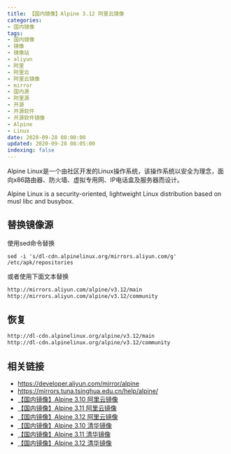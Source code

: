 ```yaml
---
title: 【国内镜像】Alpine 3.12 阿里云镜像
categories:
- 国内镜像
tags:
- 国内镜像
- 镜像
- 镜像站
- aliyun
- 阿里
- 阿里云
- 阿里云镜像
- mirror
- 国内源
- 阿里源
- 开源
- 开源软件
- 开源软件镜像
- Alpine
- Linux
date: 2020-09-28 08:00:00
updated: 2020-09-28 08:05:00
indexing: false
---
```


Alpine Linux是一个由社区开发的Linux操作系统，该操作系统以安全为理念，面向x86路由器、防火墙、虚拟专用网、IP电话盒及服务器而设计。

Alpine Linux is a security-oriented, lightweight Linux distribution based on musl libc and busybox.

## 替换镜像源

使用sed命令替换

```shell
sed -i 's/dl-cdn.alpinelinux.org/mirrors.aliyun.com/g' /etc/apk/repositories
```

<!-- more -->

或者使用下面文本替换

```txt /etc/apk/repositories
http://mirrors.aliyun.com/alpine/v3.12/main
http://mirrors.aliyun.com/alpine/v3.12/community
```

## 恢复

```txt /etc/apk/repositories
http://dl-cdn.alpinelinux.org/alpine/v3.12/main
http://dl-cdn.alpinelinux.org/alpine/v3.12/community
```

## 相关链接

- https://developer.aliyun.com/mirror/alpine
- https://mirrors.tuna.tsinghua.edu.cn/help/alpine/
- [【国内镜像】Alpine 3.10 阿里云镜像](/mirror/alpine-3-10-aliyun-mirror/)
- [【国内镜像】Alpine 3.11 阿里云镜像](/mirror/alpine-3-11-aliyun-mirror/)
- [【国内镜像】Alpine 3.12 阿里云镜像](/mirror/alpine-3-12-aliyun-mirror/)
- [【国内镜像】Alpine 3.10 清华镜像](/mirror/alpine-3-10-tuna-mirror/)
- [【国内镜像】Alpine 3.11 清华镜像](/mirror/alpine-3-11-tuna-mirror/)
- [【国内镜像】Alpine 3.12 清华镜像](/mirror/alpine-3-12-tuna-mirror/)